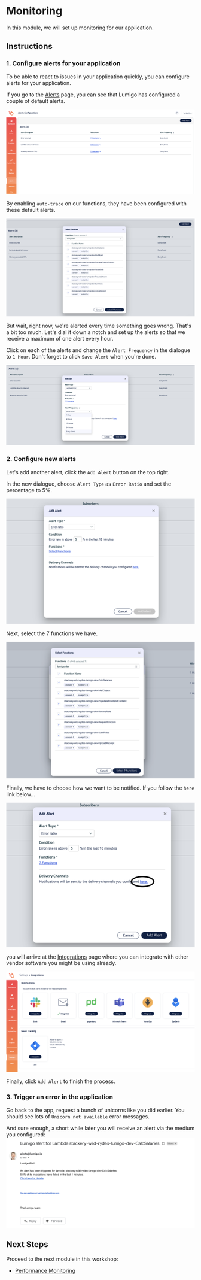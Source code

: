 # Monitoring
In this module, we will set up monitoring for our application.

## Instructions
### 1. Configure alerts for your application
To be able to react to issues in your application quickly, you can configure alerts for your application.

If you go to the [Alerts](https://platform.lumigo.io/alerts-configurations) page, you can see that Lumigo has configured a couple of default alerts.

![Default Alerts](images/08-lumigo-default-alerts.png)

By enabling `auto-trace` on our functions, they have been configured with these default alerts.

![Default Alert Functions](images/08-lumigo-default-alert-functions.png)

But wait, right now, we're alerted every time something goes wrong. That's a bit too much. Let's dial it down a notch and set up the alerts so that we receive a maximum of one alert every hour.

Click on each of the alerts and change the `Alert Frequency` in the dialogue to `1 Hour`. Don't forget to click `Save Alert` when you're done.

![Alert Frequency](images/08-lumigo-alert-frequency.png)

### 2. Configure new alerts

Let's add another alert, click the `Add Alert` button on the top right.

In the new dialogue, choose `Alert Type` as `Error Ratio` and set the percentage to 5%.

![New Alert](images/08-lumigo-new-alert.png)

Next, select the 7 functions we have.

![New Alert Functions](images/08-lumigo-new-alert-functions.png)

Finally, we have to choose how we want to be notified. If you follow the `here` link below...

![Alert Channel](images/08-lumigo-new-alert-here.png)

you will arrive at the [Integrations](https://platform.lumigo.io/integrations) page where you can integrate with other vendor software you might be using already.

![Alert Channel](images/08-lumigo-integrations.png)

Finally, click `Add Alert` to finish the process.

### 3. Trigger an error in the application
Go back to the app, request a bunch of unicorns like you did earlier. You should see lots of `Unicorn not available` error messages.

And sure enough, a short while later you will receive an alert via the medium you configured:
![Notification rules](images/08-lumigo-email-alert.png)

## Next Steps

Proceed to the next module in this workshop:

* [Performance Monitoring](09-performance-monitoring.md)

